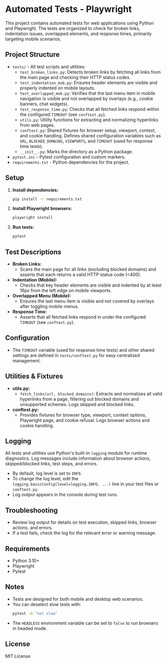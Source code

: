 # Automated Tests - Playwright

This project contains automated tests for web applications using Python and Playwright. The tests are organized to check for broken links, indentation issues, overlapped elements, and response times, primarily targeting mobile scenarios.

## Project Structure

- `tests/` - All test scripts and utilities:
  - `test_broken_links.py`: Detects broken links by fetching all links from the main page and checking their HTTP status codes.
  - `test_indentation_mob.py`: Ensures header elements are visible and properly indented on mobile layouts.
  - `test_overlapped_mob.py`: Verifies that the last menu item in mobile navigation is visible and not overlapped by overlays (e.g., cookie banners, chat widgets).
  - `test_response_time.py`: Checks that all fetched links respond within the configured `TIMEOUT` (see `conftest.py`).
  - `utils.py`: Utility functions for extracting and normalizing hyperlinks from web pages.
  - `conftest.py`: Shared fixtures for browser setup, viewport, context, and cookie handling. Defines shared configuration variables such as `URL`, `BLOCKED_DOMAINS`, `VIEWPORTS`, and `TIMEOUT` (used for response time tests).
  - `__init__.py`: Marks the directory as a Python package.
- `pytest.ini` - Pytest configuration and custom markers.
- `requirements.txt` - Python dependencies for the project.

## Setup

1. **Install dependencies:**
   ```bash
   pip install -r requirements.txt
   ```
2. **Install Playwright browsers:**
   ```bash
   playwright install
   ```
3. **Run tests:**
   ```bash
   pytest
   ```

## Test Descriptions

- **Broken Links:**
  - Scans the main page for all links (excluding blocked domains) and asserts that each returns a valid HTTP status code (<400).
- **Indentation (Mobile):**
  - Checks that key header elements are visible and indented by at least 16px from the left edge on mobile viewports.
- **Overlapped Menu (Mobile):**
  - Ensures the last menu item is visible and not covered by overlays after toggling mobile menus.
- **Response Time:**
  - Asserts that all fetched links respond in under the configured `TIMEOUT` (see `conftest.py`).
## Configuration

- The `TIMEOUT` variable (used for response time tests) and other shared settings are defined in `tests/conftest.py` for easy centralized management.

## Utilities & Fixtures

- **utils.py:**
  - `fetch_links(url, blocked_domains)`: Extracts and normalizes all valid hyperlinks from a page, filtering out blocked domains and unsupported schemes. Logs skipped and blocked links.
- **conftest.py:**
  - Provides fixtures for browser type, viewport, context options, Playwright page, and cookie refusal. Logs browser actions and cookie handling.

## Logging

All tests and utilities use Python's built-in `logging` module for runtime diagnostics. Log messages include information about browser actions, skipped/blocked links, test steps, and errors.

- By default, log level is set to `INFO`.
- To change the log level, edit the `logging.basicConfig(level=logging.INFO, ...)` line in your test files or `conftest.py`.
- Log output appears in the console during test runs.

## Troubleshooting

- Review log output for details on test execution, skipped links, browser actions, and errors.
- If a test fails, check the log for the relevant error or warning message.


## Requirements
- Python 3.10+
- Playwright
- Pytest

## Notes
- Tests are designed for both mobile and desktop web scenarios.
- You can deselect slow tests with:
  ```bash
  pytest -m "not slow"
  ```
- The `HEADLESS` environment variable can be set to `false` to run browsers in headed mode.

## License
MIT License

